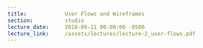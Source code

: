 ```yaml
---
title:            User Flows and Wireframes
section:          studio
lecture_date:     2018-09-11 00:00:00 -0500
lecture_link:     /assets/lectures/lecture-2_user-flows.pdf
---
```

